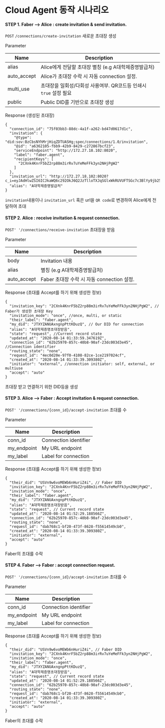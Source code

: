 # Cloud Agent 동작 시나리오

#### STEP 1. Faber --> Alice : create invitation & send invitation.

​`POST` `/connections​/create-invitation` 새로운 초대장 생성

Parameter

 Name | Description 
 --- | --- 
 alias | Alice에게 전달할 초대장 별칭 (e.g A대학제증명발급처) 
 auto_accept | Alice가 초대장 수락 시 자동 connection 설정. 
 multi_use | 초대장을 일회성/다회성 사용여부. QR코드등 인쇄시 `true` 설정 필요
 public | Public DID를 기반으로 초대장 생성

Response (생성된 초대장)
```
{
  "connection_id": "75f03bb3-88dc-4a1f-a262-bd47d0617d1c",
  "invitation": {
    "@type": "did:sov:BzCbsNYhMrjHiqZDTUASHg;spec/connections/1.0/invitation",
    "@id": "a6362105-fbb9-42b9-8429-c272867bcf23",
    "serviceEndpoint": "http://172.27.18.102:8020",
    "label": "faber.agent",
    "recipientKeys": [
      "2CXnk4KnrF5bZ2rp88m3irRv7uYeMeFFk3yn2NHjPgW2"
    ]
  },
  "invitation_url": "http://172.27.18.102:8020?c_i=eyJAdHlwZSI6ICJkaWQ6c292OkJ6Q2JzTlloTXJqSGlxWkRUVUFTSGc7c3BlYy9jb25uZWN0aW9ucy8xLjAvaW52aXRhdGlvbiIsICJAaWQiOiAiYTYzNjIxMDUtZmJiOS00MmI5LTg0MjktYzI3Mjg2N2JjZjIzIiwgInNlcnZpY2VFbmRwb2ludCI6ICJodHRwOi8vMTcyLjI3LjE4LjEwMjo4MDIwIiwgImxhYmVsIjogImZhYmVyLmFnZW50IiwgInJlY2lwaWVudEtleXMiOiBbIjJDWG5rNEtuckY1YloycnA4OG0zaXJSdjd1WWVNZUZGazN5bjJOSGpQZ1cyIl19",
  "alias": "A대학제증명발급처"
}
```
`invitation`내용이나 `invitation_url` 혹은 url을 `QR code`로 변경하여 Alice에게 전달하여 초대

#### STEP 2. Alice : receive invitation & request connection.

`POST' '/connections/receive-invitation` 초대장을 받음

Parameter

 Name | Description 
 --- | --- 
 body | Invitation 내용
 alias | 별칭 (e.g A대학제증명발급처) 
 auto_accept | Faber 초대장 수락 시 자동 connection 설정. 

Response (초대를 Accept를 하기 위해 생성한 정보)
```
{
  "invitation_key": "2CXnk4KnrF5bZ2rp88m3irRv7uYeMeFFk3yn2NHjPgW2", // Faber가 생성한 초대장 Key
  "invitation_mode": "once", //once, multi, or static
  "their_label": "faber.agent",
  "my_did": "JTXYZANUAxngnpPttKDuzQ", // Our DID for connection
  "alias": "A대학제증명초대장받음",
  "state": "request", //Current record state
  "updated_at": "2020-08-14 01:33:59.347619Z",
  "connection_id": "62b25970-857c-40b8-90af-23dc003d3e45", //Connection identifier
  "routing_state": "none",
  "request_id": "4ec0d20e-97f0-4108-82ce-1ce2197024cf",
  "created_at": "2020-08-14 01:33:39.309380Z",
  "initiator": "external", //onnection initiator: self, external, or multiuse
  "accept": "auto"
}
```
초대장 받고 연결하기 위한 DID등을 생성 

#### STEP 3. Alice --> Faber : Accept invitation & request connection.

`POST' '/connections/{conn_id}/accept-invitation` 초대를 수

Parameter

 Name | Description 
 --- | --- 
 conn_id | Connection identifier
 my_endpoint | My URL endpoint
 my_label | Label for connection

Response (초대를 Accept를 하기 위해 생성한 정보)
```
{
  "their_did": "USVn9w6voMEWb6nHuriZ4i", // Faber DID
  "invitation_key": "2CXnk4KnrF5bZ2rp88m3irRv7uYeMeFFk3yn2NHjPgW2",
  "invitation_mode": "once",
  "their_label": "faber.agent",
  "my_did": "JTXYZANUAxngnpPttKDuzQ",
  "alias": "A대학제증명초대장받음",
  "state": "request", // Current record state
  "updated_at": "2020-08-14 01:52:29.188566Z",
  "connection_id": "62b25970-857c-40b8-90af-23dc003d3e45",
  "routing_state": "none",
  "request_id": "dab768c1-bf20-473f-8628-f55614549cb0",
  "created_at": "2020-08-14 01:33:39.309380Z",
  "initiator": "external",
  "accept": "auto"
}
```
Faber의 초대를 수락

#### STEP 4. Faber --> Faber : accept connection request.

`POST' '/connections/{conn_id}/accept-invitation` 초대를 수

Parameter

 Name | Description 
 --- | --- 
 conn_id | Connection identifier
 my_endpoint | My URL endpoint
 my_label | Label for connection

Response (초대를 Accept를 하기 위해 생성한 정보)
```
{
  "their_did": "USVn9w6voMEWb6nHuriZ4i", // Faber DID
  "invitation_key": "2CXnk4KnrF5bZ2rp88m3irRv7uYeMeFFk3yn2NHjPgW2",
  "invitation_mode": "once",
  "their_label": "faber.agent",
  "my_did": "JTXYZANUAxngnpPttKDuzQ",
  "alias": "A대학제증명초대장받음",
  "state": "request", // Current record state
  "updated_at": "2020-08-14 01:52:29.188566Z",
  "connection_id": "62b25970-857c-40b8-90af-23dc003d3e45",
  "routing_state": "none",
  "request_id": "dab768c1-bf20-473f-8628-f55614549cb0",
  "created_at": "2020-08-14 01:33:39.309380Z",
  "initiator": "external",
  "accept": "auto"
}
```
Faber의 초대를 수락